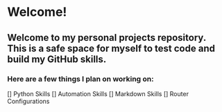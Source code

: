 # Welcome!

## Welcome to my personal projects repository. This is a safe space for myself to test code and build my GitHub skills. 

### Here are a few things I plan on working on:

[] Python Skills
[] Automation Skills
[] Markdown Skills
[] Router Configurations
